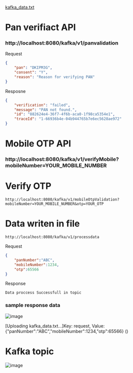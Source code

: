 [kafka_data.txt](https://github.com/user-attachments/files/16215911/kafka_data.txt)

# Pan verifiact API

### http://localhost:8080/kafka/v1/panvalidation

Request
```json
{
    "pan": "DKIPM3G",
    "consent": "Y",
    "reason": "Reason for verifying PAN"
}
```
Resposne
```json
{
    "verification": "failed",
    "message": "PAN not found.",
    "id": "882624e4-36f7-4f6b-aca0-1f98ca5354e1",
    "traceId": "1-66936b4e-04b944765b7e6ec5628ae972"
}
```
# Mobile OTP API

### http://localhost:8080/kafka/v1/verifyMobile?mobileNumber=YOUR_MOBILE_NUMBER

# Verify OTP
```URL
http://localhost:8080/kafka/v1/mobileOtpValidation?mobileNumber=YOUR_MOBILE_NUMBER&otp=YOUR_OTP
```


# Data writen in file

```URL
http://localhost:8080/kafka/v1/processdata
```
Request
```json
{
    "panNumber":"ABC",
    "mobileNumber":1234,
    "otp":65566
}
```
Response
```
Data proccess Successfull in topic
```
### sample response data

![image](https://github.com/user-attachments/assets/104008bb-e3b3-4f05-a461-f60db4736302)

[Uploading kafka_data.txt…]Key: request, Value: {"panNumber":"ABC","mobileNumber":1234,"otp":65566}
()

# Kafka topic

![image](https://github.com/user-attachments/assets/628a12bf-214a-4406-8aa3-f8901c457a34)


